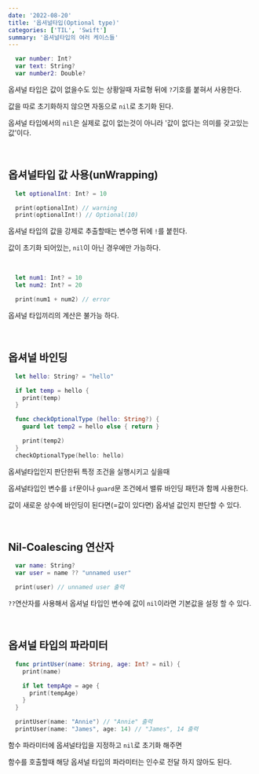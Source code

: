 ```yaml
---
date: '2022-08-20'
title: '옵셔널타입(Optional type)'
categories: ['TIL', 'Swift']
summary: '옵셔널타입의 여러 케이스들'
---
```


```swift
  var number: Int?
  var text: String?
  var number2: Double?
```

옵셔널 타입은 값이 없을수도 있는 상황일때 자료형 뒤에 `?`기호를 붙혀서 사용한다.

값을 따로 초기화하지 않으면 자동으로 `nil`로 초기화 된다.

옵셔널 타입에서의 `nil`은 실제로 값이 없는것이 아니라 '값이 없다는 의미를 갖고있는 값'이다.

<br/>

## 옵셔널타입 값 사용(unWrapping)

```swift
  let optionalInt: Int? = 10

  print(optionalInt) // warning
  print(optionalInt!) // Optional(10)
```

옵셔널 타입의 값을 강제로 추출할때는 변수명 뒤에 `!`를 붙힌다.

값이 초기화 되어있는, `nil`이 아닌 경우에만 가능하다.

<br/>

```swift
  let num1: Int? = 10
  let num2: Int? = 20

  print(num1 + num2) // error
```

옵셔널 타입끼리의 계산은 불가능 하다.

<br/>

## 옵셔널 바인딩

```swift
  let hello: String? = "hello"

  if let temp = hello {
    print(temp)
  }

  func checkOptionalType (hello: String?) {
    guard let temp2 = hello else { return }

    print(temp2)
  }
  checkOptionalType(hello: hello)
```

옵셔널타입인지 판단한뒤 특정 조건을 실행시키고 싶을때

옵셔널타입인 변수를 `if`문이나 `guard`문 조건에서 밸류 바인딩 패턴과 함께 사용한다.

값이 새로운 상수에 바인딩이 된다면(=값이 있다면) 옵셔널 값인지 판단할 수 있다.

<br/>

## Nil-Coalescing 연산자

```swift
  var name: String?
  var user = name ?? "unnamed user"

  print(user) // unnamed user 출력
```

`??`연산자를 사용해서 옵셔널 타입인 변수에 값이 `nil`이라면 기본값을 설정 할 수 있다.

<br/>

## 옵셔널 타입의 파라미터

```swift
  func printUser(name: String, age: Int? = nil) {
    print(name)

    if let tempAge = age {
      print(tempAge)
    }
  }

  printUser(name: "Annie") // "Annie" 출력
  printUser(name: "James", age: 14) // "James", 14 출력
```

함수 파라미터에 옵셔널타입을 지정하고 `nil`로 초기화 해주면

함수를 호출할때 해당 옵셔널 타입의 파라미터는 인수로 전달 하지 않아도 된다.
